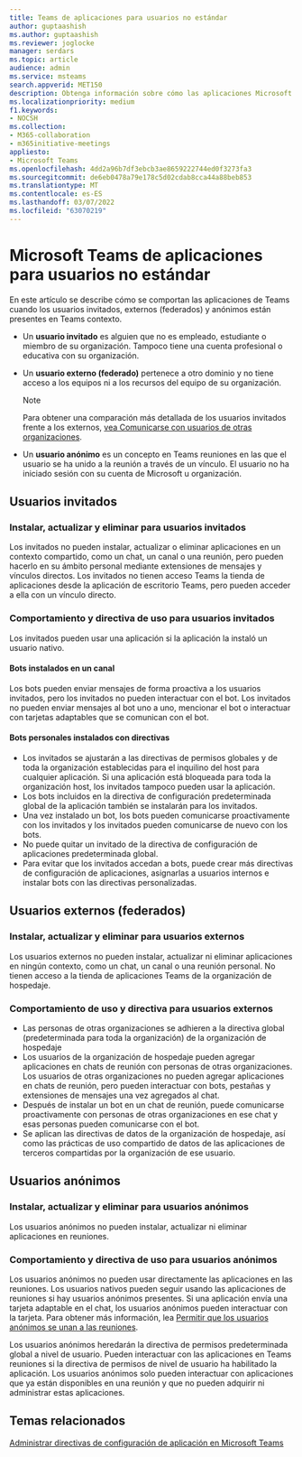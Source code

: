 ```yaml
---
title: Teams de aplicaciones para usuarios no estándar
author: guptaashish
ms.author: guptaashish
ms.reviewer: joglocke
manager: serdars
ms.topic: article
audience: admin
ms.service: msteams
search.appverid: MET150
description: Obtenga información sobre cómo las aplicaciones Microsoft Teams se comportan para los usuarios no estándar.
ms.localizationpriority: medium
f1.keywords:
- NOCSH
ms.collection:
- M365-collaboration
- m365initiative-meetings
appliesto:
- Microsoft Teams
ms.openlocfilehash: 4dd2a96b7df3ebcb3ae8659222744ed0f3273fa3
ms.sourcegitcommit: de6eb0478a79e178c5d02cdab8cca44a88beb853
ms.translationtype: MT
ms.contentlocale: es-ES
ms.lasthandoff: 03/07/2022
ms.locfileid: "63070219"
---
```

# <a name="microsoft-teams-apps-behavior-for-non-standard-users"></a>Microsoft Teams de aplicaciones para usuarios no estándar

En este artículo se describe cómo se comportan las aplicaciones de Teams cuando los usuarios invitados, externos (federados) y anónimos están presentes en Teams contexto.

- Un **usuario invitado** es alguien que no es empleado, estudiante o miembro de su organización. Tampoco tiene una cuenta profesional o educativa con su organización.

- Un **usuario externo (federado)** pertenece a otro dominio y no tiene acceso a los equipos ni a los recursos del equipo de su organización.

  > [!Note]
  > Para obtener una comparación más detallada de los usuarios invitados frente a los externos, [vea Comunicarse con usuarios de otras organizaciones](./communicate-with-users-from-other-organizations.md).

- Un **usuario anónimo** es un concepto en Teams reuniones en las que el usuario se ha unido a la reunión a través de un vínculo. El usuario no ha iniciado sesión con su cuenta de Microsoft u organización.

## <a name="guest-users"></a>Usuarios invitados

### <a name="install-update-and-delete-for-guest-users"></a>Instalar, actualizar y eliminar para usuarios invitados

Los invitados no pueden instalar, actualizar o eliminar aplicaciones en un contexto compartido, como un chat, un canal o una reunión, pero pueden hacerlo en su ámbito personal mediante extensiones de mensajes y vínculos directos. Los invitados no tienen acceso Teams la tienda de aplicaciones desde la aplicación de escritorio Teams, pero pueden acceder a ella con un vínculo directo.

### <a name="usage-behavior-and-policy-for-guest-users"></a>Comportamiento y directiva de uso para usuarios invitados

Los invitados pueden usar una aplicación si la aplicación la instaló un usuario nativo.

#### <a name="bots-installed-to-a-channel"></a>Bots instalados en un canal

Los bots pueden enviar mensajes de forma proactiva a los usuarios invitados, pero los invitados no pueden interactuar con el bot. Los invitados no pueden enviar mensajes al bot uno a uno, mencionar el bot o interactuar con tarjetas adaptables que se comunican con el bot.

#### <a name="personal-bots-installed-with-policies"></a>Bots personales instalados con directivas

- Los invitados se ajustarán a las directivas de permisos globales y de toda la organización establecidas para el inquilino del host para cualquier aplicación. Si una aplicación está bloqueada para toda la organización host, los invitados tampoco pueden usar la aplicación.
- Los bots incluidos en la directiva de configuración predeterminada global de la aplicación también se instalarán para los invitados.
- Una vez instalado un bot, los bots pueden comunicarse proactivamente con los invitados y los invitados pueden comunicarse de nuevo con los bots.
- No puede quitar un invitado de la directiva de configuración de aplicaciones predeterminada global.
- Para evitar que los invitados accedan a bots, puede crear más directivas de configuración de aplicaciones, asignarlas a usuarios internos e instalar bots con las directivas personalizadas.

## <a name="external-federated-users"></a>Usuarios externos (federados)

### <a name="install-update-and-delete-for-external-users"></a>Instalar, actualizar y eliminar para usuarios externos

Los usuarios externos no pueden instalar, actualizar ni eliminar aplicaciones en ningún contexto, como un chat, un canal o una reunión personal. No tienen acceso a la tienda de aplicaciones Teams de la organización de hospedaje.

### <a name="usage-behavior-and-policy-for-external-users"></a>Comportamiento de uso y directiva para usuarios externos

- Las personas de otras organizaciones se adhieren a la directiva global (predeterminada para toda la organización) de la organización de hospedaje
- Los usuarios de la organización de hospedaje pueden agregar aplicaciones en chats de reunión con personas de otras organizaciones. Los usuarios de otras organizaciones no pueden agregar aplicaciones en chats de reunión, pero pueden interactuar con bots, pestañas y extensiones de mensajes una vez agregados al chat.
- Después de instalar un bot en un chat de reunión, puede comunicarse proactivamente con personas de otras organizaciones en ese chat y esas personas pueden comunicarse con el bot.
- Se aplican las directivas de datos de la organización de hospedaje, así como las prácticas de uso compartido de datos de las aplicaciones de terceros compartidas por la organización de ese usuario.

## <a name="anonymous-users"></a>Usuarios anónimos

### <a name="install-update-and-delete-for-anonymous-users"></a>Instalar, actualizar y eliminar para usuarios anónimos

Los usuarios anónimos no pueden instalar, actualizar ni eliminar aplicaciones en reuniones.

### <a name="usage-behavior-and-policy-for-anonymous-users"></a>Comportamiento y directiva de uso para usuarios anónimos

Los usuarios anónimos no pueden usar directamente las aplicaciones en las reuniones. Los usuarios nativos pueden seguir usando las aplicaciones de reuniones si hay usuarios anónimos presentes. Si una aplicación envía una tarjeta adaptable en el chat, los usuarios anónimos pueden interactuar con la tarjeta. Para obtener más información, lea [Permitir que los usuarios anónimos se unan a las reuniones](meeting-settings-in-teams.md#allow-anonymous-users-to-join-meetings).

Los usuarios anónimos heredarán la directiva de permisos predeterminada global a nivel de usuario. Pueden interactuar con las aplicaciones en Teams reuniones si la directiva de permisos de nivel de usuario ha habilitado la aplicación. Los usuarios anónimos solo pueden interactuar con aplicaciones que ya están disponibles en una reunión y que no pueden adquirir ni administrar estas aplicaciones.

## <a name="related-topics"></a>Temas relacionados

[Administrar directivas de configuración de aplicación en Microsoft Teams](teams-app-setup-policies.md)
